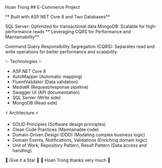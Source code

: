 Hoan Trong ## E-Commerce Project

** Built with ASP.NET Core 8 and Two Databases**

SQL Server: Optimized for transactional data
MongoDB: Scalable for high-performance reads
** Leveraging CQRS for Performance and Maintainability**

Command Query Responsibility Segregation (CQRS): Separates read and write operations for better performance and scalability.

✨ Technologies ✨ 

- ASP.NET Core 8
- AutoMapper (Automatic mapping)
- FluentValidator (Data validation)
- MediatR (Request/response pipeline)
- Swagger UI  (API documentation)
- SQL Server (Write side)
- MongoDB (Read side)

⚡ Architecture ⚡

- SOLID Principles (Software design principles)
- Clean Code Practices (Maintainable code)
- Domain-Driven Design (DDD) (Modeling complex business logic)
- Domain Events, Notifications, Validations (Enriching domain logic)
- Unit of Work, Repository Pattern, Result Pattern (Data access and handling)

🌟 Give it a Star 🌟
💖 Hoan Trong thanks very much 💖
